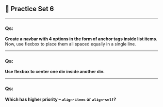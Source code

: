 ## 🚀 Practice Set 6

---

### Qs: 
**Create a navbar with 4 options in the form of anchor tags inside list items.**  
Now, use flexbox to place them all spaced equally in a single line.

---

### Qs: 
**Use flexbox to center one div inside another div.**

---

### Qs: 
**Which has higher priority – `align-items` or `align-self`?**
